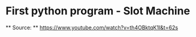 # First python program -  Slot Machine
** Source: **
https://www.youtube.com/watch?v=th4OBktqK1I&t=62s
